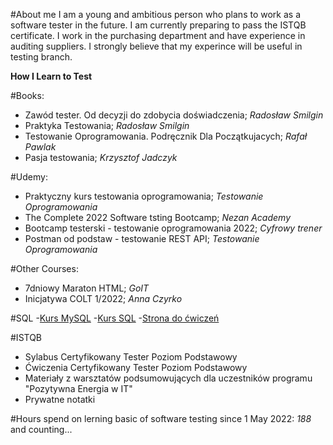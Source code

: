 #About me
I am a young and ambitious person who plans to work as a software tester in the future. I am currently preparing to pass the ISTQB certificate. I work in the purchasing department and have experience in auditing suppliers. I strongly believe that my experince will be useful in testing branch.

**How I Learn to Test**

#Books:
- Zawód tester. Od decyzji do zdobycia doświadczenia; *Radosław Smilgin*
- Praktyka Testowania; *Radosław Smilgin*
- Testowanie Oprogramowania. Podręcznik Dla Początkujacych; *Rafał Pawlak*
- Pasja testowania; *Krzysztof Jadczyk*

#Udemy:
- Praktyczny kurs testowania oprogramowania; *Testowanie Oprogramowania*
- The Complete 2022 Software tsting Bootcamp; *Nezan Academy*
- Bootcamp testerski - testowanie oprogramowania 2022; *Cyfrowy trener*
- Postman od podstaw - testowanie REST API; *Testowanie Oprogramowania*

#Other Courses:
- 7dniowy Maraton HTML; *GoIT*
- Inicjatywa COLT 1/2022; *Anna Czyrko*

#SQL
-[Kurs MySQL](https://www.youtube.com/watch?v=99JAI24Zd24)
-[Kurs SQL](https://www.youtube.com/watch?v=BcZmEaX8u3w)
-[Strona do ćwiczeń](https://www.w3schools.com)

#ISTQB
- Sylabus Certyfikowany Tester Poziom Podstawowy
- Ćwiczenia Certyfikowany Tester Poziom Podstawowy
- Materiały z warsztatów podsumowujących dla uczestników programu "Pozytywna Energia w IT"
- Prywatne notatki

#Hours spend on lerning basic of software testing since 1 May 2022:
*188* and counting...
